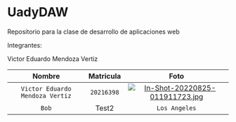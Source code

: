 # UadyDAW
Repositorio para la clase de desarrollo de aplicaciones web

Integrantes:

Victor Eduardo Mendoza Vertiz

| Nombre     | Matricula      | Foto  |
| :------------: |   :---:       | :--------: |
| `Victor Eduardo Mendoza Vertiz`        | `20216398`       |[![In-Shot-20220825-011911723.jpg](https://i.postimg.cc/QMwnT3ct/In-Shot-20220825-011911723.jpg)](https://postimg.cc/8Fdb2xKQ) |
| `Bob`         | Test2         | `Los Angeles`   |

